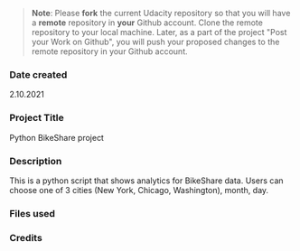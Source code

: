 >**Note**: Please **fork** the current Udacity repository so that you will have a **remote** repository in **your** Github account. Clone the remote repository to your local machine. Later, as a part of the project "Post your Work on Github", you will push your proposed changes to the remote repository in your Github account.

### Date created
2.10.2021

### Project Title
Python BikeShare project

### Description
This is a python script that shows analytics for BikeShare data.
Users can choose one of 3 cities (New York, Chicago, Washington), month, day.

### Files used


### Credits
